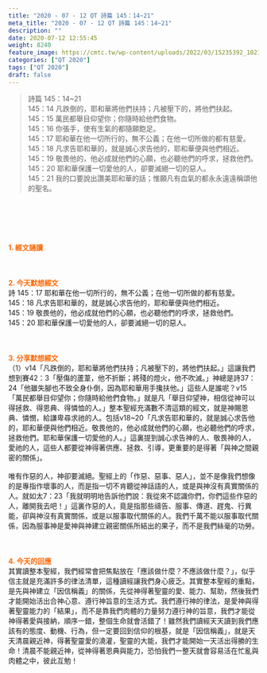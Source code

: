 ```yaml
---
title: "2020 - 07 - 12 QT 詩篇 145：14~21"
meta_title: "2020 - 07 - 12 QT 詩篇 145：14~21"
description: ""
date: 2020-07-12 12:55:45
weight: 8240
feature_image: https://cmtc.tw/wp-content/uploads/2022/03/15235392_10211799862337740_180693556567566654_o-1.webp
categories: ["QT 2020"]
tags: ["QT 2020"]
draft: false
---
```


<blockquote>詩篇 145：14~21<br />
145：14 凡跌倒的，耶和華將他們扶持；凡被壓下的，將他們扶起。<br />
145：15 萬民都舉目仰望你；你隨時給他們食物。<br />
145：16 你張手，使有生氣的都隨願飽足。<br />
145：17 耶和華在他一切所行的，無不公義；在他一切所做的都有慈愛。<br />
145：18 凡求告耶和華的，就是誠心求告他的，耶和華便與他們相近。<br />
145：19 敬畏他的，他必成就他們的心願，也必聽他們的呼求，拯救他們。<br />
145：20 耶和華保護一切愛他的人，卻要滅絕一切的惡人。<br />
145：21 我的口要說出讚美耶和華的話；惟願凡有血氣的都永永遠遠稱頌他的聖名。</blockquote><br />
&nbsp;<br />
<br />
&nbsp;<br />
<br />
<span style="color: #ff6600;"><strong>1. </strong><strong>經文誦讀</strong></span><br />
<br />
<span style="color: #ff6600;"><strong> </strong></span><br />
<br />
<span style="color: #ff6600;"><strong>2. 今天默想</strong><strong>經文<br />
</strong></span>詩 145：17 耶和華在他一切所行的，無不公義；在他一切所做的都有慈愛。<br />
145：18 凡求告耶和華的，就是誠心求告他的，耶和華便與他們相近。<br />
145：19 敬畏他的，他必成就他們的心願，也必聽他們的呼求，拯救他們。<br />
145：20 耶和華保護一切愛他的人，卻要滅絕一切的惡人。<br />
<br />
&nbsp;<br />
<br />
<span style="color: #ff6600;"><strong>3. 分享默想經文<br />
</strong></span>（1）v14「凡跌倒的，耶和華將他們扶持；凡被壓下的，將他們扶起。」這讓我們想到賽42：3「壓傷的蘆葦，他不折斷；將殘的燈火，他不吹滅。」神總是詩37：24「他雖失腳也不致全身仆倒，因為耶和華用手攙扶他。」這些人是誰呢？v15「萬民都舉目仰望你；你隨時給他們食物。」就是凡「舉目仰望神，相信從神可以得拯救、得恩典、得憐恤的人。」整本聖經充滿數不清這類的經文，就是神賜恩典、憐憫，給謙卑尋求祂的人。包括v18~20「凡求告耶和華的，就是誠心求告他的，耶和華便與他們相近。敬畏他的，他必成就他們的心願，也必聽他們的呼求，拯救他們。耶和華保護一切愛他的人。」這裏提到誠心求告神的人、敬畏神的人，愛祂的人，這些人都要從神得著供應、拯救、引導，更重要的是得著「與神之間親密的關係」。<br />
<br />
唯有作惡的人，神卻要滅絕。聖經上的「作惡、惡事、惡人」，並不是像我們想像的是專指作壞事的人，而是指一切不肯聽從神話語的人，或是與神沒有真實關係的人。就如太7：23「我就明明地告訴他們說：我從來不認識你們，你們這些作惡的人，離開我去吧！」這裏作惡的人，竟是指那些禱告、服事、傳道、趕鬼、行異能，卻與神沒有真實關係，或是以服事取代關係的人。我們千萬不能以服事取代關係，因為服事神是愛神與神建立親密關係所結出的果子，而不是我們絲毫的功勞。<br />
<br />
<span style="color: #ff6600;"><strong> </strong></span><br />
<br />
<span style="color: #ff6600;"><strong>4. 今天的回應<br />
</strong></span>其實讀整本聖經，我們經常會把焦點放在「應該做什麼？不應該做什麼？」，似乎信主就是充滿許多的律法清單，這種讀經讓我們身心疲乏。其實整本聖經的重點，是先與神建立「因信稱義」的關係，先從神得著聖靈的愛、能力、幫助，然後我們才能開始活出合神心意、遵行神旨意的生活方式。我們遵行神的律法，是愛神與得著聖靈能力的「結果」，而不是靠我們肉體的力量努力遵行神的旨意，我們才能從神得著愛與接納，順序一錯，整個生命就會活錯了！雖然我們讀經天天讀到我們應該有的態度、動機、行為，但一定要回到信仰的根基，就是「因信稱義」，就是天天清晨親近神，得著聖靈愛的澆灌，聖靈的大能，我們才能開始一天活出得勝的生命！清晨不能親近神，從神得著恩典與能力，恐怕我們一整天就會容易活在忙亂與肉體之中，彼此互勉！
        